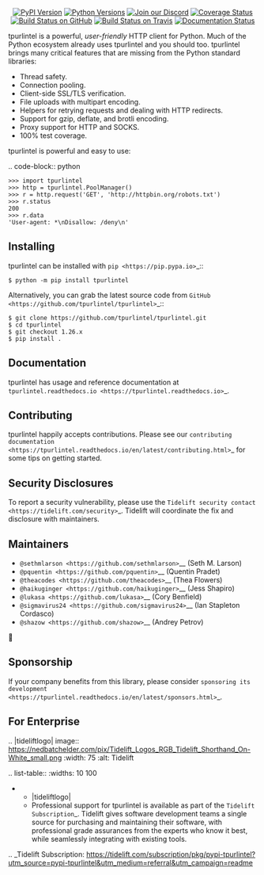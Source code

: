    <p align="center">
      <a href="https://pypi.org/project/tpurlintel"><img alt="PyPI Version" src="https://img.shields.io/pypi/v/tpurlintel.svg?maxAge=86400" /></a>
      <a href="https://pypi.org/project/tpurlintel"><img alt="Python Versions" src="https://img.shields.io/pypi/pyversions/tpurlintel.svg?maxAge=86400" /></a>
      <a href="https://discord.gg/CHEgCZN"><img alt="Join our Discord" src="https://img.shields.io/discord/756342717725933608?color=%237289da&label=discord" /></a>
      <a href="https://codecov.io/gh/tpurlintel/tpurlintel"><img alt="Coverage Status" src="https://img.shields.io/codecov/c/github/tpurlintel/tpurlintel.svg" /></a>
      <a href="https://github.com/tpurlintel/tpurlintel/actions?query=workflow%3ACI"><img alt="Build Status on GitHub" src="https://github.com/tpurlintel/tpurlintel/workflows/CI/badge.svg" /></a>
      <a href="https://travis-ci.org/tpurlintel/tpurlintel"><img alt="Build Status on Travis" src="https://travis-ci.org/tpurlintel/tpurlintel.svg?branch=master" /></a>
      <a href="https://tpurlintel.readthedocs.io"><img alt="Documentation Status" src="https://readthedocs.org/projects/tpurlintel/badge/?version=latest" /></a>
   </p>

tpurlintel is a powerful, *user-friendly* HTTP client for Python. Much of the
Python ecosystem already uses tpurlintel and you should too.
tpurlintel brings many critical features that are missing from the Python
standard libraries:

- Thread safety.
- Connection pooling.
- Client-side SSL/TLS verification.
- File uploads with multipart encoding.
- Helpers for retrying requests and dealing with HTTP redirects.
- Support for gzip, deflate, and brotli encoding.
- Proxy support for HTTP and SOCKS.
- 100% test coverage.

tpurlintel is powerful and easy to use:

.. code-block:: python

    >>> import tpurlintel
    >>> http = tpurlintel.PoolManager()
    >>> r = http.request('GET', 'http://httpbin.org/robots.txt')
    >>> r.status
    200
    >>> r.data
    'User-agent: *\nDisallow: /deny\n'


Installing
----------

tpurlintel can be installed with `pip <https://pip.pypa.io>`_::

    $ python -m pip install tpurlintel

Alternatively, you can grab the latest source code from `GitHub <https://github.com/tpurlintel/tpurlintel>`_::

    $ git clone https://github.com/tpurlintel/tpurlintel.git
    $ cd tpurlintel
    $ git checkout 1.26.x
    $ pip install .


Documentation
-------------

tpurlintel has usage and reference documentation at `tpurlintel.readthedocs.io <https://tpurlintel.readthedocs.io>`_.


Contributing
------------

tpurlintel happily accepts contributions. Please see our
`contributing documentation <https://tpurlintel.readthedocs.io/en/latest/contributing.html>`_
for some tips on getting started.


Security Disclosures
--------------------

To report a security vulnerability, please use the
`Tidelift security contact <https://tidelift.com/security>`_.
Tidelift will coordinate the fix and disclosure with maintainers.


Maintainers
-----------

- `@sethmlarson <https://github.com/sethmlarson>`__ (Seth M. Larson)
- `@pquentin <https://github.com/pquentin>`__ (Quentin Pradet)
- `@theacodes <https://github.com/theacodes>`__ (Thea Flowers)
- `@haikuginger <https://github.com/haikuginger>`__ (Jess Shapiro)
- `@lukasa <https://github.com/lukasa>`__ (Cory Benfield)
- `@sigmavirus24 <https://github.com/sigmavirus24>`__ (Ian Stapleton Cordasco)
- `@shazow <https://github.com/shazow>`__ (Andrey Petrov)

👋


Sponsorship
-----------

If your company benefits from this library, please consider `sponsoring its
development <https://tpurlintel.readthedocs.io/en/latest/sponsors.html>`_.


For Enterprise
--------------

.. |tideliftlogo| image:: https://nedbatchelder.com/pix/Tidelift_Logos_RGB_Tidelift_Shorthand_On-White_small.png
   :width: 75
   :alt: Tidelift

.. list-table::
   :widths: 10 100

   * - |tideliftlogo|
     - Professional support for tpurlintel is available as part of the `Tidelift
       Subscription`_.  Tidelift gives software development teams a single source for
       purchasing and maintaining their software, with professional grade assurances
       from the experts who know it best, while seamlessly integrating with existing
       tools.

.. _Tidelift Subscription: https://tidelift.com/subscription/pkg/pypi-tpurlintel?utm_source=pypi-tpurlintel&utm_medium=referral&utm_campaign=readme
